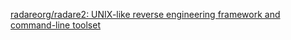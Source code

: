 


[radareorg/radare2: UNIX-like reverse engineering framework and command-line toolset](https://github.com/radareorg/radare2)





